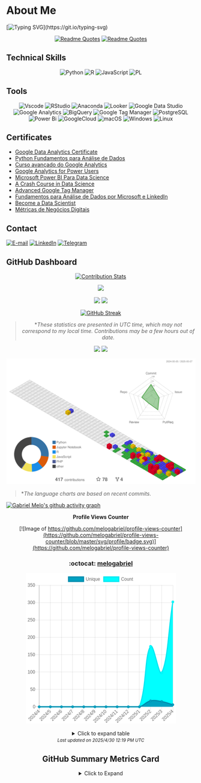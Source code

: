 # About Me

[![Typing SVG](https://readme-typing-svg.demolab.com?font=Segoe+Ui&weight=100&size=16&color=808080&multiline=true&width=1250&lines=I+am+a+Data+Analyst+with+experience+in+digital+analytics%2C+teaching%2C+research%2C+and+project+management.++Master+in+Administration%2C;exchange+in+Economics%2C+MBA+in+Business+Management+and+Information+Systems%2C+BSc+in+Information+Systems.)](https://git.io/typing-svg)

<div align="center">
	
[![Readme Quotes](https://quotes-github-readme.vercel.app/api?type=horizontal&theme=catppuccin_mocha&quote=The%20search%20for%20new%20techniques%20must%20be%20regarded%20as%20carried%20out%20by%20the%20human%20community%20as%20a%20whole,%20rather%20than%20by%20individuals.&author=Alan%20Turing)](https://www.turing.ac.uk/blog/what-alan-turing-means-us#:~:text=The%20biography%20Alan%20Turing%3A%20The,environment%20of%20other%5Bs%5D…) [![Readme Quotes](https://quotes-github-readme.vercel.app/api?type=horizontal&theme=catppuccin_mocha&quote=Be%20curious.%20Read%20widely.%20Try%20new%20things.%20What%20people%20call%20intelligence%20just%20boils%20down%20to%20curiosity.&author=Aaron%20Swartz)](https://www.aaronsw.com/)

</div>

## Technical Skills

<div align="center">
	
  ![Python](https://img.shields.io/badge/python-3670A0?style=for-the-badge&logo=python&logoColor=ffdd54)
  ![R](https://img.shields.io/badge/r-%23276DC3.svg?style=for-the-badge&logo=r&logoColor=white)
  ![JavaScript](https://img.shields.io/badge/JavaScript-F7DF1E?style=for-the-badge&logo=javascript&logoColor=black)
  ![PL](https://img.shields.io/badge/PL%2FSQL-FFFFFF?style=for-the-badge&logo=oracle&logoColor=FF0000&labelColor=FFFFFF&color=FF0000)
</div>

## Tools

<div align="center">

  ![Vscode](https://img.shields.io/badge/Vscode-007ACC?style=for-the-badge&logo=visual-studio-code&logoColor=white)
  ![RStudio](https://img.shields.io/badge/RStudio%20IDE-75AADB.svg?style=for-the-badge&logo=RStudio-IDE&logoColor=white)
  ![Anaconda](https://img.shields.io/badge/Anaconda-44A833.svg?style=for-the-badge&logo=Anaconda&logoColor=white)
  ![Looker](https://img.shields.io/badge/Looker-4285F4.svg?style=for-the-badge&logo=Looker&logoColor=white)
  ![Google Data Studio](https://img.shields.io/badge/Google%20Data%20Studio-669DF6.svg?style=for-the-badge&logo=Google-Data-Studio&logoColor=white)
  ![Google Analytics](https://img.shields.io/badge/Google%20Analytics-E37400.svg?style=for-the-badge&logo=Google-Analytics&logoColor=white)
  ![BigQuery](https://img.shields.io/badge/Google%20BigQuery-669DF6.svg?style=for-the-badge&logo=Google-BigQuery&logoColor=white)
  ![Google Tag Manager](https://img.shields.io/badge/Google%20Tag%20Manager-246FDB.svg?style=for-the-badge&logo=Google-Tag-Manager&logoColor=white)
  ![PostgreSQL](https://img.shields.io/badge/PostgreSQL-000?style=for-the-badge&logo=postgresql)
  ![Power Bi](https://img.shields.io/badge/power_bi-F2C811?style=for-the-badge&logo=powerbi&logoColor=black)
  ![GoogleCloud](https://img.shields.io/badge/GoogleCloud-%234285F4.svg?style=for-the-badge&logo=google-cloud&logoColor=white)
  ![macOS](https://img.shields.io/badge/mac%20os-000000?style=for-the-badge&logo=macos&logoColor=F0F0F0)
  ![Windows](https://img.shields.io/badge/Windows-000?style=for-the-badge&logo=windows&logoColor=2CA5E0)
  ![Linux](https://img.shields.io/badge/Linux-000?style=for-the-badge&logo=linux&logoColor=FCC624)
 
  </div>

## Certificates

- [Google Data Analytics Certificate](https://coursera.org/share/b6d3274cd84d289d1e27369090b5ab67)
- [Python Fundamentos para Análise de Dados](https://mycourse.app/WJSU)
- [Curso avançado do Google Analytics](https://analytics.google.com/analytics/academy/certificate/JSm-vTK0SXepYxvlKhNLSg)
- [Google Analytics for Power Users](https://analytics.google.com/analytics/academy/certificate/scDodWXUTICVYaZUTpgRMg)
- [Microsoft Power BI Para Data Science](https://mycourse.app/DnsFP6sWei8rLEwG9)
- [A Crash Course in Data Science](https://coursera.org/share/4c7a34e6929e3439c5373fdbf3bda69c)
- [Advanced Google Tag Manager](https://www.linkedin.com/learning/certificates/017f3eba570c9389e371a85bff55daeb5ef17070f026ce0c5fb6a3ed31112800)
- [Fundamentos para Análise de Dados por Microsoft e LinkedIn](https://www.linkedin.com/learning/certificates/2b48dadfebe956addd13dfed3b2093baea5c784e28f702792afad2050f81d121)
- [Become a Data Scientist](https://www.linkedin.com/learning/certificates/e748837b29ef4cdb99a9d892c3a37eefb7208a0784cef0a4792c1431c98edab1)
- [Métricas de Negócios Digitais](https://app.kajabi.com/certificates/70000fb0)

## Contact

[![E-mail](https://img.shields.io/badge/-Email-000?style=for-the-badge&logo=microsoft-outlook&logoColor=007BFF)](mailto:gabriel-melo@outlook.com)
[![LinkedIn](https://img.shields.io/badge/LinkedIn-0077B5?style=for-the-badge&logo=linkedin&logoColor=white)](https://www.linkedin.com/in/gabriel-melo/)
[![Telegram](https://img.shields.io/badge/Telegram-000?style=for-the-badge&logo=telegram&logoColor=2CA5E0)](https://t.me/melogabriel)

## GitHub Dashboard

<div align="center">

[![Contribution Stats](https://github-contribution-stats.vercel.app/api/?username=melogabriel)](https://github.com/LordDashMe/github-contribution-stats/)

</div>

<div align="center">
	
![](http://github-profile-summary-cards.vercel.app/api/cards/profile-details?username=melogabriel&theme=transparent)

![](http://github-profile-summary-cards.vercel.app/api/cards/productive-time?username=melogabriel&theme=transparent&utcOffset=8) ![](http://github-profile-summary-cards.vercel.app/api/cards/stats?username=melogabriel&theme=transparent)


</div>

<div align="center">

[![GitHub Streak](https://melogabriel-github-readme-streak-stats.vercel.app?user=melogabriel&theme=transparent&hide_border=true&exclude_days=Sun%2CSat)](https://github.com/melogabriel/github-readme-streak-stats)

>**These statistics are presented in UTC time, which may not correspond to my local time. Contributions may be a few hours out of date.*

![](https://github.com/melogabriel/github-stats-transparent/blob/5e6b106c3372bfd2418e07e99d74d052ba1298b2/generated/overview.svg)
![](https://github.com/melogabriel/github-stats-transparent/blob/5e6b106c3372bfd2418e07e99d74d052ba1298b2/generated/languages.svg)

</div>

![](./profile-3d-contrib/profile-custom-gitblock.svg)
>**The language charts are based on recent commits.*

[![Gabriel Melo's github activity graph](https://github-readme-activity-graph.vercel.app/graph?username=melogabriel&theme=&github-compact&bg_color=none&color=808080&line=07cfe9&point=07cfe9&area=true&area_color=07cfe9&hide_border=true)](https://github.com/ashutosh00710/github-readme-activity-graph)


<div align="center">

**Profile Views Counter**

[![Image of https://github.com/melogabriel/profile-views-counter](https://github.com/melogabriel/profile-views-counter/blob/master/svg/profile/badge.svg)](https://github.com/melogabriel/profile-views-counter)

### :octocat: [melogabriel](https://github.com/melogabriel/melogabriel)

![](https://github.com/melogabriel/profile-views-counter/blob/master/graph/411425982/large/year.png)


<details>
	<summary>Click to expand table</summary>
	<h2>:calendar: Year Page Views Table</h2>
<table>
	<tr>
		<th>
			Last Updated
		</th>
		<th>
			Unique
		</th>
		<th>
			Count
		</th>
	</tr>
	<tr>
		<td>
			<code>2025/4/1</code>
		</td>
		<td>
			<code>13</code>
		</td>
		<td>
			<code>311</code>
		</td>
	</tr>
	<tr>
		<td>
			<code>2025/3/1</code>
		</td>
		<td>
			<code>15</code>
		</td>
		<td>
			<code>98</code>
		</td>
	</tr>
	<tr>
		<td>
			<code>2025/2/1</code>
		</td>
		<td>
			<code>17</code>
		</td>
		<td>
			<code>174</code>
		</td>
	</tr>
	<tr>
		<td>
			<code>2025/1/1</code>
		</td>
		<td>
			<code>0</code>
		</td>
		<td>
			<code>0</code>
		</td>
	</tr>
	<tr>
		<td>
			<code>2024/12/1</code>
		</td>
		<td>
			<code>0</code>
		</td>
		<td>
			<code>0</code>
		</td>
	</tr>
	<tr>
		<td>
			<code>2024/11/1</code>
		</td>
		<td>
			<code>0</code>
		</td>
		<td>
			<code>0</code>
		</td>
	</tr>
	<tr>
		<td>
			<code>2024/10/1</code>
		</td>
		<td>
			<code>0</code>
		</td>
		<td>
			<code>0</code>
		</td>
	</tr>
	<tr>
		<td>
			<code>2024/9/1</code>
		</td>
		<td>
			<code>0</code>
		</td>
		<td>
			<code>0</code>
		</td>
	</tr>
	<tr>
		<td>
			<code>2024/8/1</code>
		</td>
		<td>
			<code>0</code>
		</td>
		<td>
			<code>0</code>
		</td>
	</tr>
	<tr>
		<td>
			<code>2024/7/1</code>
		</td>
		<td>
			<code>0</code>
		</td>
		<td>
			<code>0</code>
		</td>
	</tr>
	<tr>
		<td>
			<code>2024/6/1</code>
		</td>
		<td>
			<code>0</code>
		</td>
		<td>
			<code>0</code>
		</td>
	</tr>
	<tr>
		<td>
			<code>2024/5/1</code>
		</td>
		<td>
			<code>0</code>
		</td>
		<td>
			<code>0</code>
		</td>
	</tr>
	<tr>
		<td>
			<code>2024/4/1</code>
		</td>
		<td>
			<code>0</code>
		</td>
		<td>
			<code>0</code>
		</td>
	</tr>
</table>

</details>
<small><i>Last updated on 2025/4/30 12:19 PM UTC</i></small>


## GitHub Summary Metrics Card

<details><summary>Click to Expand</summary>
  <p align="center">
    <a href="#" target="blank"><img align="center" src="github-metrics.svg" /></a>
  </p>
</details>



